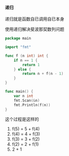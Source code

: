 #### 递归
递归就是函数自已调用自已本身

使用递归解决斐波那契数列问题
```go
package main

import "fmt"

func f (n int) int {
    if n == 1 {
        return 1
    } else {
        return n + f(n - 1)
    }
}

func main() {
    var n int
    fmt.Scan(&n)
    fmt.Println(f(n))
}
```



这个过程是这样的
1. f(5) = 5 + f(4)
2. f(4) = 4 + f(3)
3. f(3) = 3 + f(2)
4. f(2) = 2 + f(1)
5. 2 + 1
